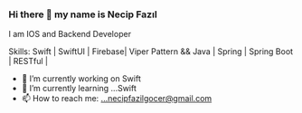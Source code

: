 ### Hi there 👋 my name is Necip Fazıl
I am IOS and Backend Developer 

Skills: Swift | SwiftUI | Firebase| Viper Pattern    &&     Java | Spring | Spring Boot |  RESTful |

- 🔭 I’m currently working on Swift
- 🌱 I’m currently learning ...Swift
- 📫 How to reach me: ...necipfazilgocer@gmail.com

<!--
**necipfazilgocer/necipfazilgocer** is a ✨ _special_ ✨ repository because its `README.md` (this file) appears on your GitHub profile.

Here are some ideas to get you started:


- 👯 I’m looking to collaborate on ...
- 🤔 I’m looking for help with ...
- 💬 Ask me about ...

- 😄 Pronouns: ...
- ⚡ Fun fact: ...
-->
